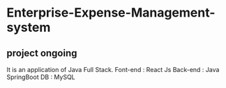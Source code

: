 # Enterprise-Expense-Management-system
## project ongoing
It is an application of Java Full Stack.
Font-end : React Js
Back-end : Java SpringBoot
DB : MySQL
